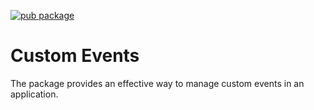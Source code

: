 [![pub package](https://img.shields.io/pub/v/custom_events.svg)](https://pub.dev/packages/custom_events)

# Custom Events

The package provides an effective way to manage custom events in an application.

